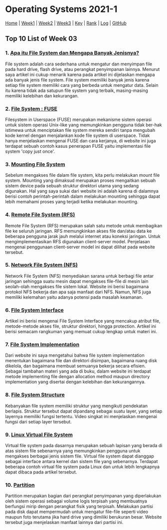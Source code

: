 # Operating Systems 2021-1
[Home](index) |
[Week1](w01) |
[Week2](w02) |
[Week3](w03) |
[Key](TXT/mypubkey.txt) |
[Rank](TXT/myrank.txt) |
[Log](TXT/mylog.txt) |
[GitHub](https://github.com/novihdn/os211)

## Top 10 List of Week 03

### 1. [Apa itu File System dan Mengapa Banyak Jenisnya?](https://www.pintarkomputer.com/penjelasan-apa-itu-file-system-dan-mengapa-banyak-jenisnya/)
File system adalah cara sederhana untuk mengatur dan menyimpan file pada hard drive, flash drive, atau perangkat penyimpanan lainnya. Menurut saya artikel ini cukup menarik karena pada artikel ini dijelaskan mengapa ada banyak jenis file system. File system memiliki banyak jenis karena setiap file system memiliki cara yang berbeda untuk mengatur data. Selain itu karena tidak ada satupun file system yang terbaik, masing-masing memiliki kelebihan dan kekurangan.

### 2. [File System : FUSE](http://khyar28.blogspot.com/2015/11/file-system-fuse-implementasi-file.html)
Filesystem in Userspace (FUSE) merupakan mekanisme sistem operasi untuk sistem operasi Unix-like yang memungkinkan pengguna tidak ber-hak istimewa untuk menciptakan file system mereka sendiri tanpa mengubah kode kernel dengan menjalankan kode file system di userspace. Tidak hanya menjelaskan mengenai FUSE dan cara kerjanya, di website ini juga terdapat sebuah contoh kasus penerapan FUSE yaitu implementasi file system 'copy just once'.

### 3. [Mounting File System](https://rafikaamalabar.wordpress.com/2012/07/13/mounting-file-system/)
Sebelum mengakses file dalam file system, kita perlu melakukan mount file system. Mounting yang dimaksud merupakan proses mengaitkan sebuah sistem device pada sebuah struktur direktori utama yang sedang digunakan. Hal yang saya sukai dari website ini adalah karena di dalamnya berisi contoh perintah-perintah dalam melakukan mounting sehingga dapat lebih memahami proses yang terjadi ketika melakukan mounting.

### 4. [Remote File System (RFS)](https://www.geeksforgeeks.org/remote-file-system-rfs-in-file-management/)
Remote File System (RFS) merupakan salah satu metode untuk membagikan file ke seluruh jaringan. RFS memungkinkan akses file dan/atau data ke beberapa pengguna jarak jauh melalui internet atau koneksi jaringan. Untuk mengimplementasikan RFS digunakan client-server model. Penjelasan mengenai penggunaan client-server model ini dapat dilihat pada website tersebut.

### 5. [Network File System (NFS)](https://medium.com/mtiakakom/network-file-system-nfs-f1a14b7b33e2)
Network File System (NFS) menyediakan sarana untuk berbagi file antar jaringan sehingga suatu mesin dapat mengakses file-file di mesin lain seolah-olah mengakses file sistem lokal. Website ini berisi bagaimana protokol NFS bekerja dan apa saja manfaat dari NFS. Namun, NFS juga memiliki kelemahan yaitu adanya potensi pada masalah keamanan.

### 6. [File System Interface](https://fajar96artikel.blogspot.com/2016/11/sistem-operasi-chapter-12-file-system.html)
Artikel ini berisi mengenai File System Interface yang mencakup atribut file, metode-metode akses file, struktur direktori, hingga protection. Artikel ini berisi semacam rangkuman yang memuat cukup lengkap untuk materi ini.

### 7. [File System Implementation](https://gcallah.github.io/OperatingSystems/FileImplementation.html#:~:text=File%20system%20implementation%20defines%20how,everything%20work%20efficiently%20and%20reliably)
Dari website ini saya mengetahui bahwa file system implementation menentukan bagaimana file dan direktori disimpan, bagaimana ruang disk dikelola, dan bagaimana membuat semuanya bekerja secara efisien. Sebagai tambahan materi yang ada di buku, dalam website ini terdapat metode implementing file dengan allocation method maupun directory implementation yang disertai dengan kelebihan dan kekurangannya.

### 8. [File System Structure](https://www.youtube.com/watch?v=2MlaqSmklhM)
Kebanyakan file system memiliki struktur yang mengikuti pendekatan berlapis. Struktur tersebut dapat dipandang sebagai suatu layer, yang setiap layernya memiliki fungsi tertentu. Video singkat ini menjelaskan mengenai fungsi dari setiap layer tersebut.

### 9. [Linux Virtual File System](https://likegeeks.com/linux-virtual-file-system/#:~:text=The%20Linux%20virtual%20file%20system,and%20the%20actual%20file%20system)
Virtual file system pada dasarnya merupakan sebuah lapisan yang berada di atas sistem file sebenarnya yang memungkinkan pengguna untuk mengakses berbagai jenis sistem file. Virtual file system dapat dianggap sebagai interface antara kernel dan sistem file yang sebenarnya. Terdapat beberapa contoh virtual file system pada Linux dan untuk lebih lengkapnya dapat dibaca pada artikel tersebut.

### 10. [Partition](https://techterms.com/definition/partition#:~:text=A%20partition%20is%20a%20section,with%20one%20or%20more%20partitions)
Partition merupakan bagian dari perangkat penyimpanan yang diperlakukan oleh sistem operasi sebagai volume logis terpisah yang membuatnya berfungsi mirip dengan perangkat fisik yang terpisah. Melakukan partisi pada disk dapat mempermudah untuk mengatur file-file seperti video maupun foto terutama jika hard drive yang dimiliki berukuran besar. Website tersebut juga menjelaskan manfaat lainnya dari partisi ini.
